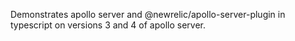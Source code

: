 Demonstrates apollo server and @newrelic/apollo-server-plugin in typescript on versions 3 and 4 of apollo server.

